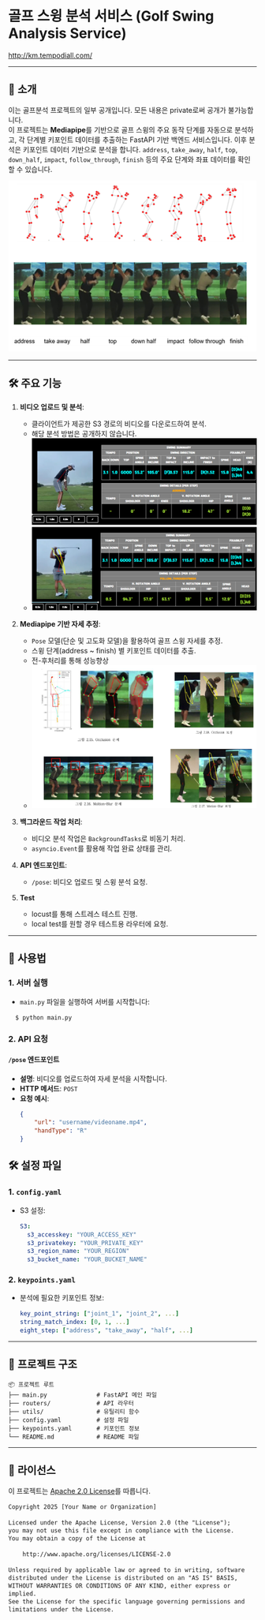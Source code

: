 # 골프 스윙 분석 서비스 (Golf Swing Analysis Service)  

http://km.tempodiall.com/

---

## 📌 소개

이는 골프분석 프로젝트의 일부 공개입니다. 모든 내용은 private로써 공개가 불가능합니다.  
이 프로젝트는 **Mediapipe**를 기반으로 골프 스윙의 주요 동작 단계를 자동으로 분석하고, 각 단계별 키포인트 데이터를 추출하는 FastAPI 기반 백엔드 서비스입니다.
이후 분석은 키포인트 데이터 기반으로 분석을 합니다.
`address`, `take_away`, `half`, `top`, `down_half`, `impact`, `follow_through`, `finish` 등의 주요 단계와 좌표 데이터를 확인할 수 있습니다.

![주요 단계](images/sequence.png)

---

## 🛠️ 주요 기능

1. **비디오 업로드 및 분석**:
   - 클라이언트가 제공한 S3 경로의 비디오를 다운로드하여 분석.
   - 해당 분석 방법은 공개하지 않습니다.
   - ![분석](images/analysis.png)

2. **Mediapipe 기반 자세 추정**:
   - `Pose` 모델(단순 및 고도화 모델)을 활용하여 골프 스윙 자세를 추정.
   - 스윙 단계(address ~ finish) 별 키포인트 데이터를 추출.
   - 전-후처리를 통해 성능향상
   - ![후처리](images/post_processing.png)

3. **백그라운드 작업 처리**:
   - 비디오 분석 작업은 `BackgroundTasks`로 비동기 처리.
   - `asyncio.Event`를 활용해 작업 완료 상태를 관리.

4. **API 엔드포인트**:
   - `/pose`: 비디오 업로드 및 스윙 분석 요청.

5. **Test**
   - locust를 통해 스트레스 테스트 진행.
   - local test를 원할 경우 테스트용 라우터에 요청.

---

## 🚀 사용법

### 1. 서버 실행
- `main.py` 파일을 실행하여 서버를 시작합니다:
```bash
  $ python main.py
```

### 2. API 요청

#### `/pose` 엔드포인트
- **설명**: 비디오를 업로드하여 자세 분석을 시작합니다.
- **HTTP 메서드**: `POST`
- **요청 예시**:
  ```json
  {
      "url": "username/videoname.mp4",
      "handType": "R"
  }
  ```

## 🛠️ 설정 파일

### 1. `config.yaml`
- S3 설정:
  ```yaml
  S3:
    s3_accesskey: "YOUR_ACCESS_KEY"
    s3_privatekey: "YOUR_PRIVATE_KEY"
    s3_region_name: "YOUR_REGION"
    s3_bucket_name: "YOUR_BUCKET_NAME"
  ```

### 2. `keypoints.yaml`
- 분석에 필요한 키포인트 정보:
  ```yaml
  key_point_string: ["joint_1", "joint_2", ...]
  string_match_index: [0, 1, ...]
  eight_step: ["address", "take_away", "half", ...]
  ```

---

## 📂 프로젝트 구조

```
📦 프로젝트 루트
├── main.py              # FastAPI 메인 파일
├── routers/             # API 라우터
├── utils/               # 유틸리티 함수
├── config.yaml          # 설정 파일
├── keypoints.yaml       # 키포인트 정보
└── README.md            # README 파일
```

---

## 📜 라이선스

이 프로젝트는 [Apache 2.0 License](https://www.apache.org/licenses/LICENSE-2.0)를 따릅니다.

```
Copyright 2025 [Your Name or Organization]

Licensed under the Apache License, Version 2.0 (the "License");
you may not use this file except in compliance with the License.
You may obtain a copy of the License at

    http://www.apache.org/licenses/LICENSE-2.0

Unless required by applicable law or agreed to in writing, software
distributed under the License is distributed on an "AS IS" BASIS,
WITHOUT WARRANTIES OR CONDITIONS OF ANY KIND, either express or implied.
See the License for the specific language governing permissions and
limitations under the License.
```
